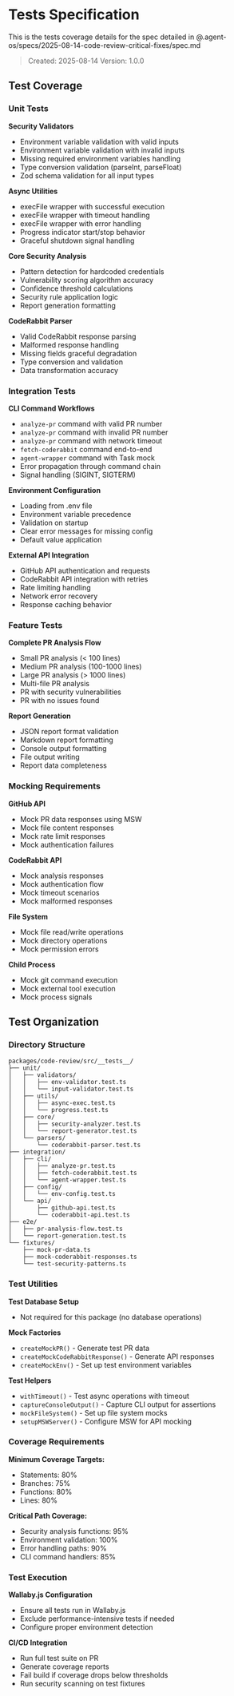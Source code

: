 # Tests Specification

This is the tests coverage details for the spec detailed in @.agent-os/specs/2025-08-14-code-review-critical-fixes/spec.md

> Created: 2025-08-14
> Version: 1.0.0

## Test Coverage

### Unit Tests

**Security Validators**
- Environment variable validation with valid inputs
- Environment variable validation with invalid inputs
- Missing required environment variables handling
- Type conversion validation (parseInt, parseFloat)
- Zod schema validation for all input types

**Async Utilities**
- execFile wrapper with successful execution
- execFile wrapper with timeout handling
- execFile wrapper with error handling
- Progress indicator start/stop behavior
- Graceful shutdown signal handling

**Core Security Analysis**
- Pattern detection for hardcoded credentials
- Vulnerability scoring algorithm accuracy
- Confidence threshold calculations
- Security rule application logic
- Report generation formatting

**CodeRabbit Parser**
- Valid CodeRabbit response parsing
- Malformed response handling
- Missing fields graceful degradation
- Type conversion and validation
- Data transformation accuracy

### Integration Tests

**CLI Command Workflows**
- `analyze-pr` command with valid PR number
- `analyze-pr` command with invalid PR number
- `analyze-pr` command with network timeout
- `fetch-coderabbit` command end-to-end
- `agent-wrapper` command with Task mock
- Error propagation through command chain
- Signal handling (SIGINT, SIGTERM)

**Environment Configuration**
- Loading from .env file
- Environment variable precedence
- Validation on startup
- Clear error messages for missing config
- Default value application

**External API Integration**
- GitHub API authentication and requests
- CodeRabbit API integration with retries
- Rate limiting handling
- Network error recovery
- Response caching behavior

### Feature Tests

**Complete PR Analysis Flow**
- Small PR analysis (< 100 lines)
- Medium PR analysis (100-1000 lines)
- Large PR analysis (> 1000 lines)
- Multi-file PR analysis
- PR with security vulnerabilities
- PR with no issues found

**Report Generation**
- JSON report format validation
- Markdown report formatting
- Console output formatting
- File output writing
- Report data completeness

### Mocking Requirements

**GitHub API**
- Mock PR data responses using MSW
- Mock file content responses
- Mock rate limit responses
- Mock authentication failures

**CodeRabbit API**
- Mock analysis responses
- Mock authentication flow
- Mock timeout scenarios
- Mock malformed responses

**File System**
- Mock file read/write operations
- Mock directory operations
- Mock permission errors

**Child Process**
- Mock git command execution
- Mock external tool execution
- Mock process signals

## Test Organization

### Directory Structure
```
packages/code-review/src/__tests__/
├── unit/
│   ├── validators/
│   │   ├── env-validator.test.ts
│   │   └── input-validator.test.ts
│   ├── utils/
│   │   ├── async-exec.test.ts
│   │   └── progress.test.ts
│   ├── core/
│   │   ├── security-analyzer.test.ts
│   │   └── report-generator.test.ts
│   └── parsers/
│       └── coderabbit-parser.test.ts
├── integration/
│   ├── cli/
│   │   ├── analyze-pr.test.ts
│   │   ├── fetch-coderabbit.test.ts
│   │   └── agent-wrapper.test.ts
│   ├── config/
│   │   └── env-config.test.ts
│   └── api/
│       ├── github-api.test.ts
│       └── coderabbit-api.test.ts
├── e2e/
│   ├── pr-analysis-flow.test.ts
│   └── report-generation.test.ts
└── fixtures/
    ├── mock-pr-data.ts
    ├── mock-coderabbit-responses.ts
    └── test-security-patterns.ts
```

### Test Utilities

**Test Database Setup**
- Not required for this package (no database operations)

**Mock Factories**
- `createMockPR()` - Generate test PR data
- `createMockCodeRabbitResponse()` - Generate API responses
- `createMockEnv()` - Set up test environment variables

**Test Helpers**
- `withTimeout()` - Test async operations with timeout
- `captureConsoleOutput()` - Capture CLI output for assertions
- `mockFileSystem()` - Set up file system mocks
- `setupMSWServer()` - Configure MSW for API mocking

### Coverage Requirements

**Minimum Coverage Targets:**
- Statements: 80%
- Branches: 75%
- Functions: 80%
- Lines: 80%

**Critical Path Coverage:**
- Security analysis functions: 95%
- Environment validation: 100%
- Error handling paths: 90%
- CLI command handlers: 85%

### Test Execution

**Wallaby.js Configuration**
- Ensure all tests run in Wallaby.js
- Exclude performance-intensive tests if needed
- Configure proper environment detection

**CI/CD Integration**
- Run full test suite on PR
- Generate coverage reports
- Fail build if coverage drops below thresholds
- Run security scanning on test fixtures